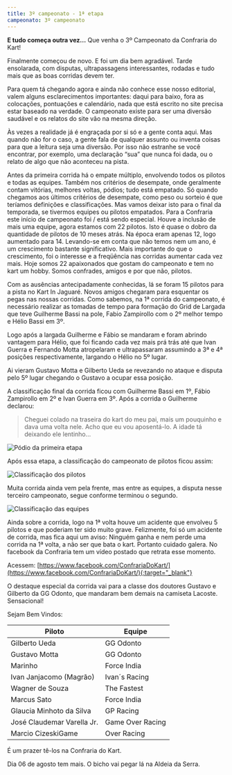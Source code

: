 ```yaml
---
title: 3º campeonato - 1ª etapa
campeonato: 3º campeonato
---
```


**E tudo começa outra vez…**
Que venha o 3º Campeonato da Confraria do Kart!

Finalmente começou de novo. E foi um dia bem agradável. Tarde ensolarada, com disputas, ultrapassagens interessantes, rodadas e tudo mais que as boas corridas devem ter.

Para quem tá chegando agora e ainda não conhece esse nosso editorial, valem alguns esclarecimentos importantes: daqui para baixo, fora as colocações, pontuações e calendário, nada que está escrito no site precisa estar baseado na verdade.  O campeonato existe para ser uma diversão saudável e os relatos do site vão na mesma direção.

Às vezes a realidade já é engraçada por si só e a gente conta aqui. Mas quando não for o caso, a gente fala de qualquer assunto ou inventa coisas para  que a leitura seja uma diversão. Por isso não estranhe se você encontrar, por exemplo, uma declaração “sua” que nunca foi dada, ou o relato de algo que não aconteceu na pista.

Antes da primeira corrida há o empate múltiplo, envolvendo todos os pilotos e todas as equipes. Também nos critérios de desempate, onde geralmente contam vitórias, melhores voltas, pódios; tudo está empatado. Só quando chegamos aos últimos critérios de desempate, como peso ou sorteio é que teríamos definições e classificações. Mas vamos deixar isto para o final da temporada, se tivermos equipes ou pilotos empatados. Para a Confraria este início de campeonato foi / está sendo especial. Houve a inclusão de mais uma equipe, agora estamos com 22 pilotos. Isto é quase o dobro da quantidade de pilotos de 10 meses atrás. Na época eram apenas 12, logo aumentado para 14. Levando-se em conta que não temos nem um ano, é um crescimento bastante significativo. Mais importante do que o crescimento, foi o interesse e a freqüência nas corridas aumentar cada vez mais. Hoje somos 22 apaixonados que gostam do campeonato e tem no kart um hobby. Somos confrades, amigos e por que não, pilotos.

Com as ausências antecipadamente conhecidas, lá se foram 15 pilotos para a pista no Kart In Jaguaré. Novos amigos chegaram para esquentar os pegas nas nossas corridas. Como sabemos, na 1ª corrida do campeonato, é necessário realizar as tomadas de tempo para formação do Grid de Largada que teve Guilherme Bassi na pole, Fabio Zampirollo com o 2º melhor tempo e Hélio Bassi em 3º.

Logo após a largada Guilherme e Fábio se mandaram e foram abrindo vantagem para Hélio, que foi ficando cada vez mais prá trás até que Ivan Guerra e Fernando Motta atropelaram e ultrapassaram assumindo a 3ª e 4ª posições respectivamente, largando o Hélio no 5º lugar.

Ai vieram Gustavo Motta e Gilberto Ueda se revezando no ataque e disputa pelo 5º lugar chegando o Gustavo a ocupar essa posição.

A classificação final da corrida ficou com Guilherme Bassi em 1º, Fábio Zampirollo em 2º e Ivan Guerra em 3º. Após a corrida o Guilherme declarou:

> Cheguei colado na traseira do kart do meu pai, mais um pouquinho e dava uma volta nele. Acho que eu vou aposentá-lo. A idade tá deixando ele lentinho…

![Pódio da primeira etapa](/uploads/Podium_Jaguare_09_jul_11.jpg)

Após essa etapa, a classificação do campeonato de pilotos ficou assim:

![Classificação dos pilotos](/uploads/Classif_09_jul_11_pilotos.jpg)

Muita corrida ainda vem pela frente, mas entre as equipes, a disputa nesse terceiro campeonato, segue conforme terminou o segundo.

![Classificação das equipes](/uploads/Classif_09_jul_11_equipes.jpg)

Ainda sobre a corrida, logo na 1ª volta houve um acidente que envolveu 5 pilotos e que poderiam ter sido muito grave. Felizmente, foi só um acidente de corrida, mas fica aqui um aviso: Ninguém ganha e nem perde uma corrida na 1ª volta, a não ser que bata o kart. Portanto cuidado galera. No facebook da Confraria tem um vídeo postado que retrata esse momento.

Acessem: [https://www.facebook.com/ConfrariaDoKart/](https://www.facebook.com/ConfrariaDoKart/){:target="_blank"}

O destaque especial da corrida vai para a classe dos doutores Gustavo e Gilberto da GG Odonto, que mandaram bem demais na camiseta Lacoste. Sensacional!

Sejam Bem Vindos:

| Piloto                     | Equipe           |
| -------------------------- | ---------------- |
| Gilberto Ueda              | GG Odonto        |
| Gustavo Motta              | GG Odonto        |
| Marinho                    | Force India      |
| Ivan Janjacomo (Magrão)    | Ivan´s Racing    |
| Wagner de Souza            | The Fastest      |
| Marcus Sato                | Force India      |
| Glaucia Minhoto da Silva   | GP Racing        |
| José Claudemar Varella Jr. | Game Over Racing |
| Marcio CizeskiGame         | Over Racing      |

É um prazer tê-los na Confraria do Kart.

Dia 06 de agosto tem mais. O bicho vai pegar lá na Aldeia da Serra.

